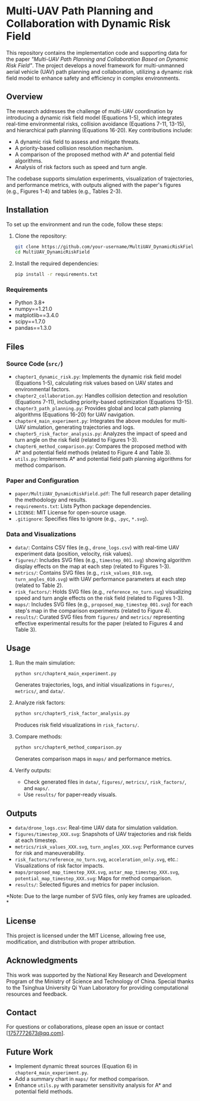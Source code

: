 # Multi-UAV Path Planning and Collaboration with Dynamic Risk Field

This repository contains the implementation code and supporting data for the paper *"Multi-UAV Path Planning and Collaboration Based on Dynamic Risk Field"*. The project develops a novel framework for multi-unmanned aerial vehicle (UAV) path planning and collaboration, utilizing a dynamic risk field model to enhance safety and efficiency in complex environments.

## Overview

The research addresses the challenge of multi-UAV coordination by introducing a dynamic risk field model (Equations 1-5), which integrates real-time environmental risks, collision avoidance (Equations 7-11, 13-15), and hierarchical path planning (Equations 16-20). Key contributions include:

- A dynamic risk field to assess and mitigate threats.
- A priority-based collision resolution mechanism.
- A comparison of the proposed method with A* and potential field algorithms.
- Analysis of risk factors such as speed and turn angle.

The codebase supports simulation experiments, visualization of trajectories, and performance metrics, with outputs aligned with the paper's figures (e.g., Figures 1-4) and tables (e.g., Tables 2-3).

## Installation

To set up the environment and run the code, follow these steps:

1. Clone the repository:
   ```bash
   git clone https://github.com/your-username/MultiUAV_DynamicRiskField.git
   cd MultiUAV_DynamicRiskField
   ```

2. Install the required dependencies:
   ```bash
   pip install -r requirements.txt
   ```

### Requirements
- Python 3.8+
- numpy==1.21.0
- matplotlib==3.4.0
- scipy==1.7.0
- pandas==1.3.0

## Files

### Source Code (`src/`)
- `chapter1_dynamic_risk.py`: Implements the dynamic risk field model (Equations 1-5), calculating risk values based on UAV states and environmental factors.
- `chapter2_collaboration.py`: Handles collision detection and resolution (Equations 7-11), including priority-based optimization (Equations 13-15).
- `chapter3_path_planning.py`: Provides global and local path planning algorithms (Equations 16-20) for UAV navigation.
- `chapter4_main_experiment.py`: Integrates the above modules for multi-UAV simulation, generating trajectories and logs.
- `chapter5_risk_factor_analysis.py`: Analyzes the impact of speed and turn angle on the risk field (related to Figures 1-3).
- `chapter6_method_comparison.py`: Compares the proposed method with A* and potential field methods (related to Figure 4 and Table 3).
- `utils.py`: Implements A* and potential field path planning algorithms for method comparison.

### Paper and Configuration
- `paper/MultiUAV_DynamicRiskField.pdf`: The full research paper detailing the methodology and results.
- `requirements.txt`: Lists Python package dependencies.
- `LICENSE`: MIT License for open-source usage.
- `.gitignore`: Specifies files to ignore (e.g., `.pyc`, `*.svg`).

### Data and Visualizations
- `data/`: Contains CSV files (e.g., `drone_logs.csv`) with real-time UAV experiment data (position, velocity, risk values).
- `figures/`: Includes SVG files (e.g., `timestep_001.svg`) showing algorithm display effects on the map at each step (related to Figures 1-3).
- `metrics/`: Contains SVG files (e.g., `risk_values_010.svg`, `turn_angles_010.svg`) with UAV performance parameters at each step (related to Table 2).
- `risk_factors/`: Holds SVG files (e.g., `reference_no_turn.svg`) visualizing speed and turn angle effects on the risk field (related to Figures 1-3).
- `maps/`: Includes SVG files (e.g., `proposed_map_timestep_001.svg`) for each step's map in the comparison experiments (related to Figure 4).
- `results/`: Curated SVG files from `figures/` and `metrics/` representing effective experimental results for the paper (related to Figures 4 and Table 3).

## Usage

1. Run the main simulation:
   ```bash
   python src/chapter4_main_experiment.py
   ```
   Generates trajectories, logs, and initial visualizations in `figures/`, `metrics/`, and `data/`.

2. Analyze risk factors:
   ```bash
   python src/chapter5_risk_factor_analysis.py
   ```
   Produces risk field visualizations in `risk_factors/`.

3. Compare methods:
   ```bash
   python src/chapter6_method_comparison.py
   ```
   Generates comparison maps in `maps/` and performance metrics.

4. Verify outputs:
   - Check generated files in `data/`, `figures/`, `metrics/`, `risk_factors/`, and `maps/`.
   - Use `results/` for paper-ready visuals.

## Outputs
- `data/drone_logs.csv`: Real-time UAV data for simulation validation.
- `figures/timestep_XXX.svg`: Snapshots of UAV trajectories and risk fields at each timestep.
- `metrics/risk_values_XXX.svg`, `turn_angles_XXX.svg`: Performance curves for risk and maneuverability.
- `risk_factors/reference_no_turn.svg`, `acceleration_only.svg`, etc.: Visualizations of risk factor impacts.
- `maps/proposed_map_timestep_XXX.svg`, `astar_map_timestep_XXX.svg`, `potential_map_timestep_XXX.svg`: Maps for method comparison.
- `results/`: Selected figures and metrics for paper inclusion.

*Note: Due to the large number of SVG files, only key frames are uploaded. *

## License
This project is licensed under the MIT License, allowing free use, modification, and distribution with proper attribution.

## Acknowledgments
This work was supported by the National Key Research and Development Program of the Ministry of Science and Technology of China. Special thanks to the Tsinghua University Qi Yuan Laboratory for providing computational resources and feedback.

## Contact
For questions or collaborations, please open an issue or contact [1757772673@qq.com].

## Future Work
- Implement dynamic threat sources (Equation 6) in `chapter4_main_experiment.py`.
- Add a summary chart in `maps/` for method comparison.
- Enhance `utils.py` with parameter sensitivity analysis for A* and potential field methods.
